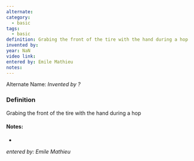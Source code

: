 ```yaml
---
alternate: 
category:
  - basic
tags:
  - basic
definition: Grabing the front of the tire with the hand during a hop
invented by: 
year: NaN
video link: 
entered by: Emile Mathieu
notes: 
---
```

Alternate Name: 
*Invented by ?*

### Definition
Grabing the front of the tire with the hand during a hop


#### Notes:
- 
*entered by: Emile Mathieu*

